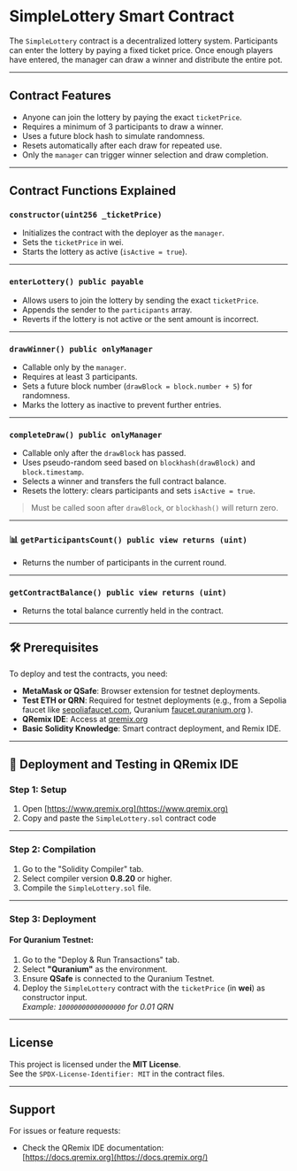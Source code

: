 #  SimpleLottery Smart Contract

The `SimpleLottery` contract is a decentralized lottery system. Participants can enter the lottery by paying a fixed ticket price. Once enough players have entered, the manager can draw a winner and distribute the entire pot.

---

##  Contract Features

- Anyone can join the lottery by paying the exact `ticketPrice`.
- Requires a minimum of 3 participants to draw a winner.
- Uses a future block hash to simulate randomness.
- Resets automatically after each draw for repeated use.
- Only the `manager` can trigger winner selection and draw completion.

---

##  Contract Functions Explained

###  `constructor(uint256 _ticketPrice)`
- Initializes the contract with the deployer as the `manager`.
- Sets the `ticketPrice` in wei.
- Starts the lottery as active (`isActive = true`).

---

###  `enterLottery() public payable`
- Allows users to join the lottery by sending the exact `ticketPrice`.
- Appends the sender to the `participants` array.
- Reverts if the lottery is not active or the sent amount is incorrect.

---

###  `drawWinner() public onlyManager`
- Callable only by the `manager`.
- Requires at least 3 participants.
- Sets a future block number (`drawBlock = block.number + 5`) for randomness.
- Marks the lottery as inactive to prevent further entries.

---

###  `completeDraw() public onlyManager`
- Callable only after the `drawBlock` has passed.
- Uses pseudo-random seed based on `blockhash(drawBlock)` and `block.timestamp`.
- Selects a winner and transfers the full contract balance.
- Resets the lottery: clears participants and sets `isActive = true`.

>  Must be called soon after `drawBlock`, or `blockhash()` will return zero.

---

### 📊 `getParticipantsCount() public view returns (uint)`
- Returns the number of participants in the current round.

---

###  `getContractBalance() public view returns (uint)`
- Returns the total balance currently held in the contract.

---

## 🛠 Prerequisites

To deploy and test the contracts, you need:

- **MetaMask or QSafe**: Browser extension for testnet deployments.
- **Test ETH or QRN**: Required for testnet deployments (e.g., from a Sepolia faucet like [sepoliafaucet.com](https://sepoliafaucet.com/), Quranium [faucet.quranium.org](https://faucet.quranium.org/) ).
- **QRemix IDE**: Access at [qremix.org](https://www.qremix.org/)
- **Basic Solidity Knowledge**: Smart contract deployment, and Remix IDE.

---

## 🧪 Deployment and Testing in QRemix IDE

### Step 1: Setup

1. Open [https://www.qremix.org](https://www.qremix.org)
2. Copy and paste the `SimpleLottery.sol` contract code

---

### Step 2: Compilation

1. Go to the "Solidity Compiler" tab.
2. Select compiler version **0.8.20** or higher.
3. Compile the `SimpleLottery.sol` file.

---

### Step 3: Deployment

#### For Quranium Testnet:

1. Go to the "Deploy & Run Transactions" tab.
2. Select **"Quranium"** as the environment.
3. Ensure **QSafe** is connected to the Quranium Testnet.
4. Deploy the `SimpleLottery` contract with the `ticketPrice` (in **wei**) as constructor input.  
   _Example: `10000000000000000` for 0.01 QRN_

---

##  License

This project is licensed under the **MIT License**.  
See the `SPDX-License-Identifier: MIT` in the contract files.

---

##  Support

For issues or feature requests:

- Check the QRemix IDE documentation:  
  [https://docs.qremix.org](https://docs.qremix.org/)
